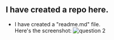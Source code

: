 ## I have created a repo here.   
*  I have created a "readme.md" file.  
Here's the screenshot:
![question 2](https://github.com/SHAAAAN/ds4ph-bme/question2.jpg "This is a test")
